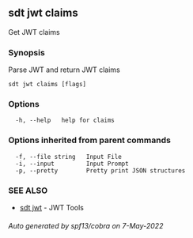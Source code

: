 ## sdt jwt claims

Get JWT claims

### Synopsis

Parse JWT and return JWT claims

```
sdt jwt claims [flags]
```

### Options

```
  -h, --help   help for claims
```

### Options inherited from parent commands

```
  -f, --file string   Input File
  -i, --input         Input Prompt
  -p, --pretty        Pretty print JSON structures
```

### SEE ALSO

* [sdt jwt](sdt_jwt.md)	 - JWT Tools

###### Auto generated by spf13/cobra on 7-May-2022
